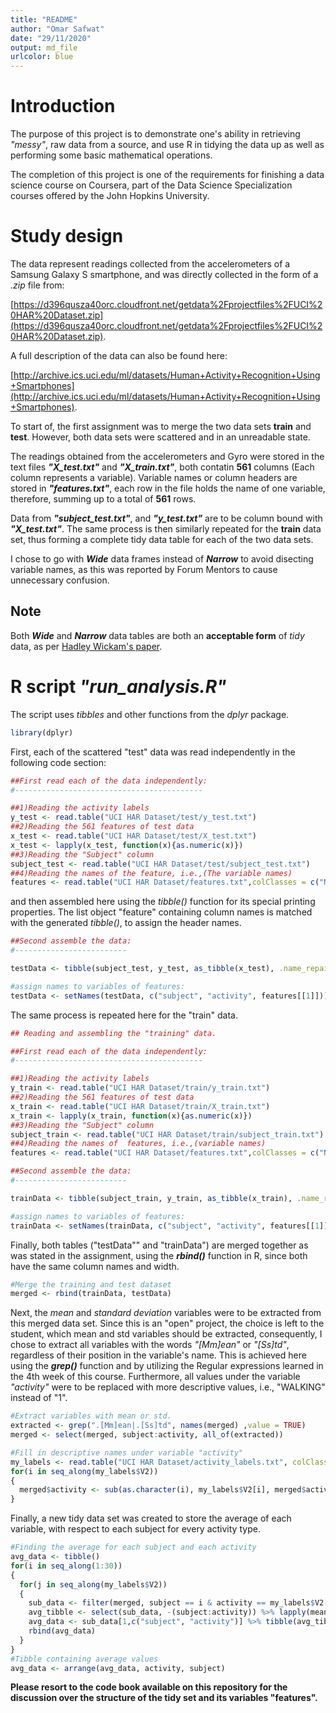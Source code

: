 ```yaml
---
title: "README"
author: "Omar Safwat"
date: "29/11/2020"
output: md_file
urlcolor: blue
---
```

# Introduction

The purpose of this project is to demonstrate one's ability in retrieving *"messy"*, raw data from a source, and use R in tidying the data up as well as performing some basic mathematical operations.

The completion of this project is one of the requirements for finishing a data science course on Coursera, part of the Data Science Specialization courses offered by the John Hopkins University.

# Study design
The data represent readings collected from the accelerometers of a Samsung Galaxy S smartphone, and was directly collected in the form of a *.zip* file from:

[https://d396qusza40orc.cloudfront.net/getdata%2Fprojectfiles%2FUCI%20HAR%20Dataset.zip](https://d396qusza40orc.cloudfront.net/getdata%2Fprojectfiles%2FUCI%20HAR%20Dataset.zip). 

A full description of the data can also be found here:

[http://archive.ics.uci.edu/ml/datasets/Human+Activity+Recognition+Using+Smartphones](http://archive.ics.uci.edu/ml/datasets/Human+Activity+Recognition+Using+Smartphones).

To start of, the first assignment was to merge the two data sets **train** and **test**. However, both data sets were scattered and in an unreadable state. 

The readings obtained from the accelerometers and Gyro were stored in the text files ***"X_test.txt"*** and ***"X_train.txt"***, both contatin **561** columns (Each column represents a variable). Variable names or column headers are stored in ***"features.txt"***, each row in the file holds the name of one variable, therefore, summing up to a total of **561** rows.

Data from ***"subject_test.txt"***, and ***"y_test.txt"*** are to be column bound with ***"X_test.txt"***. The same process is then similarly repeated for the **train** data set, thus forming a complete tidy data table for each of the two data sets.

I chose to go with ***Wide*** data frames instead of ***Narrow*** to avoid disecting variable names, as this was reported by Forum Mentors to cause unnecessary confusion.

## Note

Both ***Wide*** and ***Narrow*** data tables are both an **acceptable form** of *tidy* data, as per [Hadley Wickam's paper](https://vita.had.co.nz/papers/tidy-data.pdf).

# R script *"run_analysis.R"*

The script uses *tibbles* and other functions from the *dplyr* package.
```r
library(dplyr)
```

First, each of the scattered "test" data was read independently in the following code section:
```r
##First read each of the data independently:
#------------------------------------------

##1)Reading the activity labels
y_test <- read.table("UCI HAR Dataset/test/y_test.txt")
##2)Reading the 561 features of test data
x_test <- read.table("UCI HAR Dataset/test/X_test.txt")
x_test <- lapply(x_test, function(x){as.numeric(x)})
##3)Reading the "Subject" column
subject_test <- read.table("UCI HAR Dataset/test/subject_test.txt")
##4)Reading the names of the feature, i.e.,(The variable names)
features <- read.table("UCI HAR Dataset/features.txt",colClasses = c("NULL", "character"))
```
and then assembled here using the *tibble()* function for its special printing properties. The list object "feature" containing column names is matched with the generated *tibble()*, to assign the header names.
```r
##Second assemble the data:
#-------------------------

testData <- tibble(subject_test, y_test, as_tibble(x_test), .name_repair = "minimal")

#assign names to variables of features:
testData <- setNames(testData, c("subject", "activity", features[[1]]))
```
The same process is repeated here for the "train" data.
```r
## Reading and assembling the "training" data.

##First read each of the data independently:
#------------------------------------------

##1)Reading the activity labels
y_train <- read.table("UCI HAR Dataset/train/y_train.txt")
##2)Reading the 561 features of test data
x_train <- read.table("UCI HAR Dataset/train/X_train.txt")
x_train <- lapply(x_train, function(x){as.numeric(x)})
##3)Reading the "Subject" column
subject_train <- read.table("UCI HAR Dataset/train/subject_train.txt")
##4)Reading the names of  features, i.e.,(variable names)
features <- read.table("UCI HAR Dataset/features.txt",colClasses = c("NULL", "character"))

##Second assemble the data:
#-------------------------

trainData <- tibble(subject_train, y_train, as_tibble(x_train), .name_repair = "minimal")

#assign names to variables of features:
trainData <- setNames(trainData, c("subject", "activity", features[[1]]))
```
Finally, both tables ("testData"" and "trainData") are merged together as was stated in the assignment, using the ***rbind()*** function in R, since both have the same column names and width.
```r
#Merge the training and test dataset
merged <- rbind(trainData, testData)
```
Next, the *mean* and *standard deviation* variables were to be extracted from this merged data set. Since this is an "open" project, the choice is left to the student, which mean and std variables should be extracted, consequently, I chose to extract all variables with the words *"[Mm]ean"* or *"[Ss]td"*, regardless of their position in the variable's name. This is achieved here using the ***grep()*** function and by utilizing the Regular expressions learned in the 4th week of this course. Furthermore, all values under the variable *"activity"* were to be replaced with more descriptive values, i.e., "WALKING" instead of "1".
```r
#Extract variables with mean or std.
extracted <- grep(".[Mm]ean|.[Ss]td", names(merged) ,value = TRUE)
merged <- select(merged, subject:activity, all_of(extracted))

#Fill in descriptive names under variable "activity"
my_labels <- read.table("UCI HAR Dataset/activity_labels.txt", colClasses = c("NULL", "character"))
for(i in seq_along(my_labels$V2))
{
  merged$activity <- sub(as.character(i), my_labels$V2[i], merged$activity)
}
```

Finally, a new tidy data set was created to store the average of each variable, with respect to each subject for every activity type.
```r
#Finding the average for each subject and each activity
avg_data <- tibble() 
for(i in seq_along(1:30))
{
  for(j in seq_along(my_labels$V2))
  {
    sub_data <- filter(merged, subject == i & activity == my_labels$V2[j])
    avg_tibble <- select(sub_data, -(subject:activity)) %>% lapply(mean) %>% as_tibble()
    avg_data <- sub_data[1,c("subject", "activity")] %>% tibble(avg_tibble)%>% 
    rbind(avg_data)
  }
}
#Tibble containing average values
avg_data <- arrange(avg_data, activity, subject)
```
**Please resort to the code book available on this repository for the discussion over the structure of the tidy set and its variables "features".**
